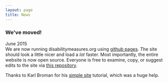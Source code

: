 ```yaml
---
layout: page
title: News
---
```


### We've moved!
June 2015  
We are now running disabilitymeasures.org using [github pages](www.pages.github.com). The site should look a little nicer and load a *lot* faster.  Most importantly, the entire website is now open source. Everyone is free to examine, copy, or suggest edits to the site via [this repository](www.github.com/mjmaenner/disabilitymeasures.org/tree/gh-pages).

Thanks to Karl Broman for his [simple site](www.kbroman.org/simple_site) tutorial, which was a huge help.
